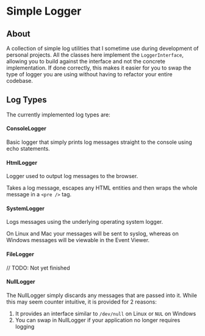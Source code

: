 # Simple Logger
## About

A collection of simple log utilities that I sometime use during development
of personal projects. All the classes here implement the `LoggerInterface`,
allowing you to build against the interface and not the concrete implementation.
If done correctly, this makes it easier for you to swap the type of logger you
are using without having to refactor your entire codebase.

## Log Types

The currently implemented log types are:

#### ConsoleLogger

Basic logger that simply prints log messages straight to the console using echo
statements.

#### HtmlLogger

Logger used to output log messages to the browser.

Takes a log message, escapes any HTML entities and then wraps the whole message
in a `<pre />` tag.

#### SystemLogger

Logs messages using the underlying operating system logger.

On Linux and Mac your messages will be sent to syslog, whereas on Windows
messages will be viewable in the Event Viewer.

#### FileLogger

// TODO: Not yet finished

#### NullLogger

The NullLogger simply discards any messages that are passed into it. While this
may seem counter intuitive, it is provided for 2 reasons:

1. It provides an interface similar to `/dev/null` on Linux or `NUL` on Windows
2. You can swap in NullLogger if your application no longer requires logging
